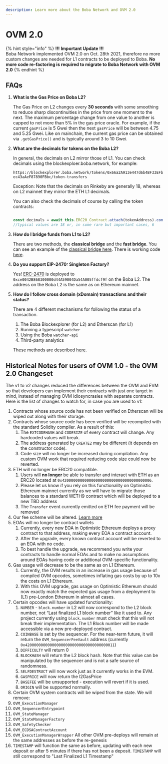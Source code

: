 ```yaml
---
description: Learn more about the Boba Network and OVM 2.0
---
```


# OVM 2.0

{% hint style="info" %}
**!!! Important Update !!!**\
Boba Network implemented OVM 2.0 on Oct. 28th 2021, therefore no more custom changes are needed for L1 contracts to be deployed to Boba. 
**No more code re-factoring is required to migrate to Boba Network with OVM 2.0**
{% endhint %}

## FAQs

1. **What is the Gas Price on Boba L2?**

   The Gas Price on L2 changes every **30 seconds** with some smoothing to reduce sharp discontinuities in the price from one moment to the next. The maximum percentage change from one value to another is capped to not more than 5% in the gas price oracle. For example, if the current `gasPrice` is 5 Gwei then the next `gasPrice` will be between 4.75 and 5.25 Gwei. Like on mainchain, the current gas price can be obtained via `.getGasPrice()` and is typically around 3 to 10 Gwei.

2. **What are the decimals for tokens on the Boba L2?** 

   In general, the decimals on L2 mirror those of L1. You can check decimals using the blockexploer.boba.network, for example:

   `https://blockexplorer.boba.network/tokens/0x66a2A913e447d6b4BF33EFbec43aAeF87890FBbc/token-transfers`

   Exception: Note that the decimals on Rinkeby are generally 18, whereas on L2 mainnet they mirror the ETH L1 decimals.

   You can also check the decimals of course by calling the token contracts:

   ```javascript

   const decimals = await this.ERC20_Contract.attach(tokenAddress).connect(this.L2Provider).decimals()
   //typical values are 18 or, in some rare but important cases, 6

   ```

3. **How do I bridge funds from L1 to L2?**

   There are two methods, the **classical bridge** and the **fast bridge**. You can see an example of the [classical bridge here](001_example-code-basic-ops.md). There is working code [here](https://github.com/omgnetwork/optimism-v2/tree/develop/boba_examples/init-fund-l2).

4. **Do you support EIP-2470: Singleton Factory?**

   Yes! [ERC-2470](https://eips.ethereum.org/EIPS/eip-2470) is deployed to `0xce0042B868300000d44A59004Da54A005ffdcf9f` on the Boba L2. The address on the Boba L2 is the same as on Ethereum mainnet.

5. **How do I follow cross domain (xDomain) transactions and their status?**

   There are 4 different mechanisms for following the status of a transaction. 

   1. The Boba Blockexplorer (for L2) and Etherscan (for L1)
   2. Running a typescript `watcher`
   3. Using the Boba `watcher-api`
   4. Third-party analytics
   
   These methods are described [here](007_xdomain-tx-status.md).  

## Historical Notes for users of OVM 1.0 - the OVM 2.0 Changeset

The v1 to v2 changes reduced the differences between the OVM and EVM so that developers can implement their contracts with just one target in mind, instead of managing OVM idiosyncrasies with separate contracts. Here is the list of changes to watch for, in case you are used to v1:

1. Contracts whose source code has not been verified on Etherscan will be wiped out along with their storage.
2. Contracts whose source code has been verified will be recompiled with the standard Solidity compiler. As a result of this:
   1. The `EXTCODEHASH` and `CODESIZE` of every contract will change. Any hardcoded values will break.
   2. The address generated by `CREATE2` may be different (it depends on the constructor code).
   3. Code size will no longer be increased during compilation. Any custom OVM work that required reducing code size could now be reverted.
3. ETH will no longer be ERC20 compatible.
   1. Users will **no longer** be able to transfer and interact with ETH as an ERC20 located at `0x4200000000000000000000000000000000000006`.
   2. Please let us know if you rely on this functionality on Optimistic Ethereum mainnet currently as we will have to migrate those balances to a standard WETH9 contract which will be deployed to a new TBD address
   3. The `Transfer` event currently emitted on ETH fee payment will be removed
4. Our fee scheme will be altered. [Learn more](003_fee-scheme-ovm-2.0.md)
5. EOAs will no longer be contract wallets
   1. Currently, every new EOA in Optimistic Ethereum deploys a proxy contract to that address, making every EOA a contract account.
   2. After the upgrade, every known contract account will be reverted to an EOA with no code.
   3. To best handle the upgrade, we recommend you write your contracts to handle normal EOAs and to make no assumptions around EOAs having code or additional OVM-specific functionality.
6. Gas usage will decrease to be the same as on L1 Ethereum.
   1. Currently, the OVM results in an increase in gas usage because of compiled OVM opcodes, sometimes inflating gas costs by up to 10x the costs on L1 Ethereum.
   2. With this OVM upgrade, gas usage on Optimistic Ethereum should now exactly match the expected gas usage from a deployment to (L1) pre-London Ethereum in almost all cases.
7. Certain opcodes will have updated functionality:
   1. `NUMBER` - `block.number` in L2 will now correspond to the L2 block number, not “Last finalized L1 block number” like it used to. Any project currently using `block.number` must check that this will not break their implementation. The L1 Block number will be made accessible via a new pre-deployed contract.
   2. `COINBASE` is set by the sequencer. For the near-term future, it will return the `OVM_SequencerFeeVault` address (currently `0x4200000000000000000000000000000000000011`)
   3. `DIFFICULTY` will return 0
   4. `BLOCKHASH` will return the L2 block hash. Note that this value can be manipulated by the sequencer and is not a safe source of randomness.
   5. `SELFDESTRUCT` will now work just as it currently works in the EVM.
   6. `GASPRICE` will now return the l2GasPrice
   7. `BASEFEE` will be unsupported - execution will revert if it is used.
   8. `ORIGIN` will be supported normally.
8.  Certain OVM system contracts will be wiped from the state. We will remove:
   1. `OVM_ExecutionManager`
   2. `OVM_SequencerEntrypoint`
   3. `OVM_StateManager`
   4. `OVM_StateManagerFactory`
   5. `OVM_SafetyChecker`
   6. `OVM_ECDSAContractAccount`
   7. `OVM_ExecutionManagerWrapper`
    All other OVM pre-deploys will remain at the same addresses as before the re-genesis
9. `TIMESTAMP` will function the same as before, updating with each new deposit or after 5 minutes if there has not been a deposit. `TIMESTAMP` will still correspond to "Last Finalized L1 Timestamp"
